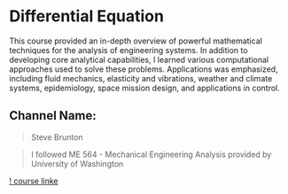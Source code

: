 # Differential Equation

This course provided an in-depth overview of powerful mathematical techniques for the analysis of engineering systems. In addition to developing core analytical capabilities, I learned various computational approaches used to solve these problems. Applications was emphasized, including fluid mechanics, elasticity and vibrations, weather and climate systems, epidemiology, space mission design, and applications in control.

## Channel Name:

> Steve Brunton

>I followed ME 564 - Mechanical Engineering Analysis provided by University of Washington

[! course linke](https://www.youtube.com/watch?v=QM0ATZRlbKQ&list=PLMrJAkhIeNNR2W2sPWsYxfrxcASrUt_9j)


